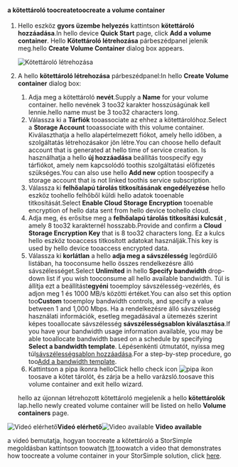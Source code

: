 <!--author=SharS last changed: 9/17/15-->

#### <a name="toocreate-a-volume-container"></a><span data-ttu-id="b573e-101">a kötettároló toocreate</span><span class="sxs-lookup"><span data-stu-id="b573e-101">toocreate a volume container</span></span>
1. <span data-ttu-id="b573e-102">Hello eszköz **gyors üzembe helyezés** kattintson **kötettároló hozzáadása**.</span><span class="sxs-lookup"><span data-stu-id="b573e-102">In hello device **Quick Start** page, click **Add a volume container**.</span></span> <span data-ttu-id="b573e-103">Hello **Kötettároló létrehozása** párbeszédpanel jelenik meg.</span><span class="sxs-lookup"><span data-stu-id="b573e-103">hello **Create Volume Container** dialog box appears.</span></span>
   
    ![Kötettároló létrehozása](./media/storsimple-create-volume-container/HCS_CreateVolumeContainerM-include.png)
2. <span data-ttu-id="b573e-105">A hello **kötettároló létrehozása** párbeszédpanel:</span><span class="sxs-lookup"><span data-stu-id="b573e-105">In hello **Create Volume container** dialog box:</span></span>
   
   1. <span data-ttu-id="b573e-106">Adja meg a kötettároló **nevét**.</span><span class="sxs-lookup"><span data-stu-id="b573e-106">Supply a **Name** for your volume container.</span></span> <span data-ttu-id="b573e-107">hello nevének 3 too32 karakter hosszúságúnak kell lennie.</span><span class="sxs-lookup"><span data-stu-id="b573e-107">hello name must be 3 too32 characters long.</span></span>
   2. <span data-ttu-id="b573e-108">Válassza ki a **Tárfiók** tooassociate az ehhez a kötettárolóhoz.</span><span class="sxs-lookup"><span data-stu-id="b573e-108">Select a **Storage Account** tooassociate with this volume container.</span></span> <span data-ttu-id="b573e-109">Kiválaszthatja a hello alapértelmezett fiókot, amely hello időben, a szolgáltatás létrehozásakor jön létre.</span><span class="sxs-lookup"><span data-stu-id="b573e-109">You can choose hello default account that is generated at hello time of service creation.</span></span> <span data-ttu-id="b573e-110">Is használhatja a hello **új hozzáadása** beállítás toospecify egy tárfiókot, amely nem kapcsolódó toothis szolgáltatási előfizetés szükséges.</span><span class="sxs-lookup"><span data-stu-id="b573e-110">You can also use hello **Add new** option toospecify a storage account that is not linked toothis service subscription.</span></span>
   3. <span data-ttu-id="b573e-111">Válassza ki **felhőalapú tárolás titkosításának engedélyezése** hello eszköz toohello felhőből küldi hello adatok tooenable titkosítását.</span><span class="sxs-lookup"><span data-stu-id="b573e-111">Select **Enable Cloud Storage Encryption** tooenable encryption of hello data sent from hello device toohello cloud.</span></span>
   4. <span data-ttu-id="b573e-112">Adja meg, és erősítse meg a **felhőalapú tárolás titkosítási kulcsát** , amely 8 too32 karakternél hosszabb.</span><span class="sxs-lookup"><span data-stu-id="b573e-112">Provide and confirm a **Cloud Storage Encryption Key** that is 8 too32 characters long.</span></span> <span data-ttu-id="b573e-113">Ez a kulcs hello eszköz tooaccess titkosított adatokat használják.</span><span class="sxs-lookup"><span data-stu-id="b573e-113">This key is used by hello device tooaccess encrypted data.</span></span>
   5. <span data-ttu-id="b573e-114">Válassza ki **korlátlan** a hello **adja meg a sávszélesség** legördülő listában, ha tooconsume hello összes rendelkezésre álló sávszélességet.</span><span class="sxs-lookup"><span data-stu-id="b573e-114">Select **Unlimited** in hello **Specify bandwidth** drop-down list if you wish tooconsume all hello available bandwidth.</span></span> <span data-ttu-id="b573e-115">Túl is állítja ezt a beállítást**egyéni** tooemploy sávszélesség-vezérlés, és adjon meg 1 és 1000 MB/s közötti értéket.</span><span class="sxs-lookup"><span data-stu-id="b573e-115">You can also set this option too**Custom** tooemploy bandwidth controls, and specify a value between 1 and 1,000 Mbps.</span></span> 
      <span data-ttu-id="b573e-116">Ha a rendelkezésre álló sávszélesség használati információk, esetleg megadásával a ütemezés szerint képes tooallocate sávszélesség **sávszélességsablon kiválasztása**.</span><span class="sxs-lookup"><span data-stu-id="b573e-116">If you have your bandwidth usage information available, you may be able tooallocate bandwidth based on a schedule by specifying **Select a bandwidth template**.</span></span> <span data-ttu-id="b573e-117">Lépésenkénti útmutatót, nyissa meg túl[sávszélességsablon hozzáadása](../articles/storsimple/storsimple-manage-bandwidth-templates.md#add-a-bandwidth-template).</span><span class="sxs-lookup"><span data-stu-id="b573e-117">For a step-by-step procedure, go too[Add a bandwidth template](../articles/storsimple/storsimple-manage-bandwidth-templates.md#add-a-bandwidth-template).</span></span>
   6. <span data-ttu-id="b573e-118">Kattintson a pipa ikonra hello</span><span class="sxs-lookup"><span data-stu-id="b573e-118">Click hello check icon</span></span> ![pipa ikon](./media/storsimple-create-volume-container/HCS_CheckIcon-include.png) <span data-ttu-id="b573e-120">toosave a kötet tárolót, és zárja be a hello varázsló.</span><span class="sxs-lookup"><span data-stu-id="b573e-120">toosave this volume container and exit hello wizard.</span></span> 
   
   <span data-ttu-id="b573e-121">hello az újonnan létrehozott kötettároló megjelenik a hello **kötettárolók** lap.</span><span class="sxs-lookup"><span data-stu-id="b573e-121">hello newly created volume container will be listed on hello **Volume containers** page.</span></span>

<span data-ttu-id="b573e-122">![Videó elérhető](./media/storsimple-create-volume-container/Video_icon.png)**Videó elérhető**</span><span class="sxs-lookup"><span data-stu-id="b573e-122">![Video available](./media/storsimple-create-volume-container/Video_icon.png) **Video available**</span></span>

<span data-ttu-id="b573e-123">a videó bemutatja, hogyan toocreate a kötettároló a StorSimple megoldásban kattintson toowatch [Itt](https://azure.microsoft.com/documentation/videos/create-a-volume-container-in-your-storsimple-solution/).</span><span class="sxs-lookup"><span data-stu-id="b573e-123">toowatch a video that demonstrates how toocreate a volume container in your StorSimple solution, click [here](https://azure.microsoft.com/documentation/videos/create-a-volume-container-in-your-storsimple-solution/).</span></span>

